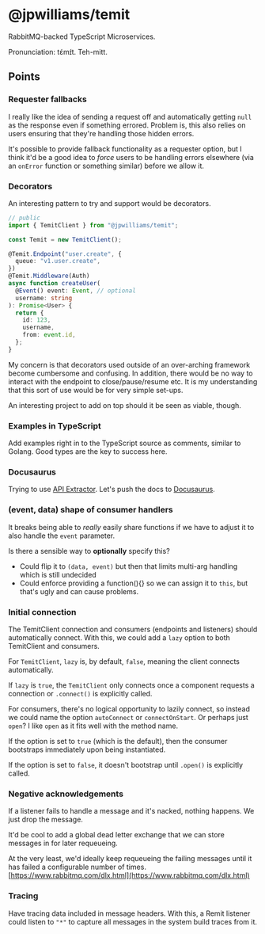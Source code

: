 # @jpwilliams/temit

RabbitMQ-backed TypeScript Microservices.

Pronunciation: tɛ́mɪ́t. Teh-mitt.

## Points

### Requester fallbacks

I really like the idea of sending a request off and automatically getting `null` as the response even if something errored. Problem is, this also relies on users ensuring that they're handling those hidden errors.

It's possible to provide fallback functionality as a requester option, but I think it'd be a good idea to _force_ users to be handling errors elsewhere \(via an `onError` function or something similar\) before we allow it.

### Decorators

An interesting pattern to try and support would be decorators.

```typescript
// public
import { TemitClient } from "@jpwilliams/temit";

const Temit = new TemitClient();

@Temit.Endpoint("user.create", {
  queue: "v1.user.create",
})
@Temit.Middleware(Auth)
async function createUser(
  @Event() event: Event, // optional
  username: string
): Promise<User> {
  return {
    id: 123,
    username,
    from: event.id,
  };
}
```

My concern is that decorators used outside of an over-arching framework become cumbersome and confusing. In addition, there would be no way to interact with the endpoint to close/pause/resume etc. It is my understanding that this sort of use would be for very simple set-ups.

An interesting project to add on top should it be seen as viable, though.

### Examples in TypeScript

Add examples right in to the TypeScript source as comments, similar to Golang. Good types are the key to success here.

### Docusaurus

Trying to use [API Extractor](https://api-extractor.com/). Let's push the docs to [Docusaurus](https://docusaurus.io).

### \(event, data\) shape of consumer handlers

It breaks being able to _really_ easily share functions if we have to adjust it to also handle the `event` parameter.

Is there a sensible way to **optionally** specify this?

* Could flip it to `(data, event)` but then that limits multi-arg handling which is still undecided
* Could enforce providing a function\(\){} so we can assign it to `this`, but that's ugly and can cause problems.

### Initial connection

The TemitClient connection and consumers \(endpoints and listeners\) should automatically connect. With this, we could add a `lazy` option to both TemitClient and consumers.

For `TemitClient`, `lazy` is, by default, `false`, meaning the client connects automatically.

If `lazy` is `true`, the `TemitClient` only connects once a component requests a connection or `.connect()` is explicitly called.

For consumers, there's no logical opportunity to lazily connect, so instead we could name the option `autoConnect` or `connectOnStart`. Or perhaps just `open`? I like `open` as it fits well with the method name.

If the option is set to `true` \(which is the default\), then the consumer bootstraps immediately upon being instantiated.

If the option is set to `false`, it doesn't bootstrap until `.open()` is explicitly called.

### Negative acknowledgements

If a listener fails to handle a message and it's nacked, nothing happens. We just drop the message.

It'd be cool to add a global dead letter exchange that we can store messages in for later requeueing.

At the very least, we'd ideally keep requeueing the failing messages until it has failed a configurable number of times. [https://www.rabbitmq.com/dlx.html](https://www.rabbitmq.com/dlx.html)

### Tracing

Have tracing data included in message headers. With this, a Remit listener could listen to `"*"` to capture all messages in the system build traces from it.

